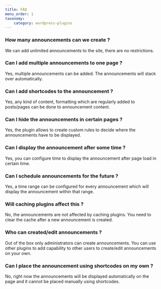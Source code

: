 ```yaml
---
title: FAQ
menu_order: 1
taxonomy:
    category: wordpress-plugins
---
```


### How many announcements can we create ?

We can add unlimited announcements to the site, there are no restrictions.

### Can I add multiple announcements to one page ?

Yes, multiple announcements can be added. The announcements will stack over automatically.

### Can I add shortcodes to the announcement ?

Yes, any kind of content, formatting which are regularly added to posts/pages can be done to announcement content.

### Can I hide the announcements in certain pages ?

Yes, the plugin allows to create custom rules to decide where the announcements have to be displayed.

### Can I display the announcement after some time ?

Yes, you can configure time to display the announcement after page load in certain time.

### Can I schedule announcements for the future ?

Yes, a time range can be configured for every announcement which will display the announcement within that range.

### Will caching plugins affect this ?

No, the announcements are not affected by caching plugins. You need to clear the cache after a new announcement is created.

### Who can created/edit announcements ?

Out of the box only administrators can create announcements. You can use other plugins to add capability to other users to create/edit announcements on your own.

### Can I place the announcement using shortcodes on my own ?

No, right now the announcements will be displayed automatically on the page and it cannot be placed manually using shortcodes.